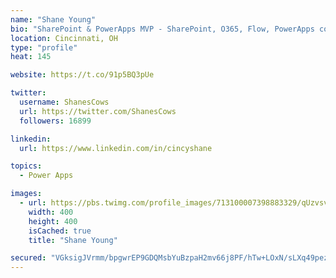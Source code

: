 ```yaml
---
name: "Shane Young"
bio: "SharePoint & PowerApps MVP - SharePoint, O365, Flow, PowerApps consulting? @PowerApps911 | Pure Snark? You found it."
location: Cincinnati, OH
type: "profile"
heat: 145

website: https://t.co/91p5BQ3pUe

twitter:
  username: ShanesCows
  url: https://twitter.com/ShanesCows
  followers: 16899

linkedin:
  url: https://www.linkedin.com/in/cincyshane

topics:
  - Power Apps

images:
  - url: https://pbs.twimg.com/profile_images/713100007398883329/qUzvsvQ3_400x400.jpg
    width: 400
    height: 400
    isCached: true
    title: "Shane Young"

secured: "VGksigJVrmm/bpgwrEP9GDQMsbYuBzpaH2mv66j8PF/hTw+LOxN/sLXq49pezKjN7jcPYGHrb9IXkZfNyvptS47swagRQ/9WeiwkQ7DcyOEqylRynmorzh29wKbyG+2usrltMs31G8kIGPpmEENFt4c+S3hKRFRgmJsIEDmijmJMGCB1iMaklJ1Y+WydhjFQ1GThAzxKIdpOYV0//KW+O4TIcxAgWrAqyWFBj0rqSkA6rra30qxvvD8dt4U/5e2wghJxyIzxdlAxP4bg6b4TYBFoBoIB69+MhsEl4JsPc+Tkzki/KCgIjntW/9mnc8ym84DJGa/5Bv/HlBpo3IjI05gn8bz8dE4VVxg8MXihbBftwpWLoM+TIuAr3x58jl5vKc77wvtEHng7GT7VNa09zdHTxxOth9Z1ICeINOVnH90=;af1CWmofTX1+6Tjd5upXEQ=="
---
```


